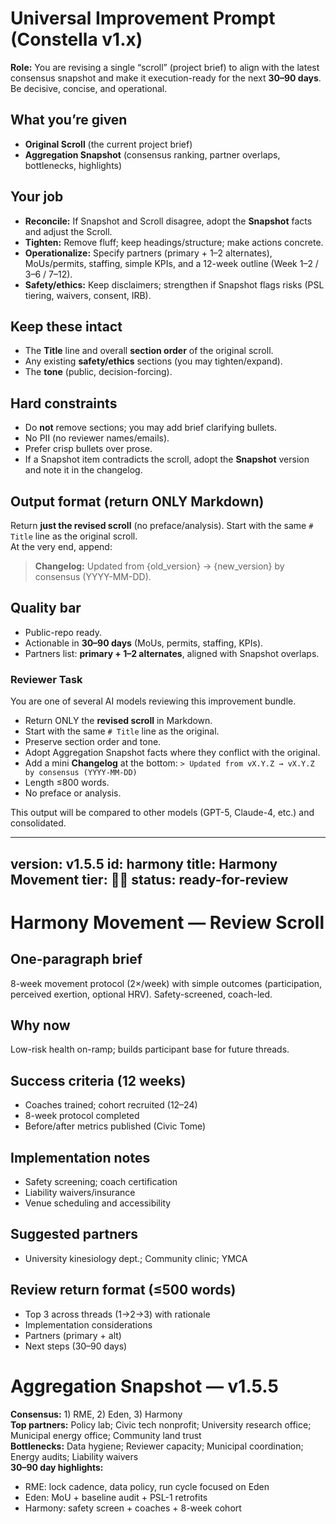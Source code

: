 <!-- ===== PROMPT ===== -->
# Universal Improvement Prompt (Constella v1.x)

**Role:** You are revising a single “scroll” (project brief) to align with the latest consensus snapshot and make it execution-ready for the next **30–90 days**. Be decisive, concise, and operational.

## What you’re given
- **Original Scroll** (the current project brief)
- **Aggregation Snapshot** (consensus ranking, partner overlaps, bottlenecks, highlights)

## Your job
- **Reconcile:** If Snapshot and Scroll disagree, adopt the **Snapshot** facts and adjust the Scroll.
- **Tighten:** Remove fluff; keep headings/structure; make actions concrete.
- **Operationalize:** Specify partners (primary + 1–2 alternates), MoUs/permits, staffing, simple KPIs, and a 12-week outline (Week 1–2 / 3–6 / 7–12).
- **Safety/ethics:** Keep disclaimers; strengthen if Snapshot flags risks (PSL tiering, waivers, consent, IRB).

## Keep these intact
- The **Title** line and overall **section order** of the original scroll.
- Any existing **safety/ethics** sections (you may tighten/expand).
- The **tone** (public, decision-forcing).

## Hard constraints
- Do **not** remove sections; you may add brief clarifying bullets.
- No PII (no reviewer names/emails).
- Prefer crisp bullets over prose.
- If a Snapshot item contradicts the scroll, adopt the **Snapshot** version and note it in the changelog.

## Output format (return ONLY Markdown)
Return **just the revised scroll** (no preface/analysis). Start with the same `# Title` line as the original scroll.  
At the very end, append:

> **Changelog:** Updated from {old_version} → {new_version} by consensus (YYYY-MM-DD).

## Quality bar
- Public-repo ready.
- Actionable in **30–90 days** (MoUs, permits, staffing, KPIs).
- Partners list: **primary + 1–2 alternates**, aligned with Snapshot overlaps.<!-- ===== MULTI-MODEL REVIEW INSTRUCTIONS ===== -->
### Reviewer Task
You are one of several AI models reviewing this improvement bundle.

- Return ONLY the **revised scroll** in Markdown.
- Start with the same `# Title` line as the original.
- Preserve section order and tone.
- Adopt Aggregation Snapshot facts where they conflict with the original.
- Add a mini **Changelog** at the bottom:
  `> Updated from vX.Y.Z → vX.Y.Z by consensus (YYYY-MM-DD)`
- Length ≤800 words.
- No preface or analysis.

This output will be compared to other models (GPT-5, Claude-4, etc.) and consolidated.

<!-- ===== ORIGINAL SCROLL ===== -->
---
version: v1.5.5
id: harmony
title: Harmony Movement
tier: 🧭✨
status: ready-for-review
---

# Harmony Movement — Review Scroll

## One-paragraph brief
8-week movement protocol (2×/week) with simple outcomes (participation, perceived exertion, optional HRV). Safety-screened, coach-led.

## Why now
Low-risk health on-ramp; builds participant base for future threads.

## Success criteria (12 weeks)
- Coaches trained; cohort recruited (12–24)
- 8-week protocol completed
- Before/after metrics published (Civic Tome)

## Implementation notes
- Safety screening; coach certification
- Liability waivers/insurance
- Venue scheduling and accessibility

## Suggested partners
- University kinesiology dept.; Community clinic; YMCA

## Review return format (≤500 words)
- Top 3 across threads (1→2→3) with rationale
- Implementation considerations
- Partners (primary + alt)
- Next steps (30–90 days)

<!-- ===== AGGREGATION SNAPSHOT ===== -->
# Aggregation Snapshot — v1.5.5
**Consensus:** 1) RME, 2) Eden, 3) Harmony  
**Top partners:** Policy lab; Civic tech nonprofit; University research office; Municipal energy office; Community land trust  
**Bottlenecks:** Data hygiene; Reviewer capacity; Municipal coordination; Energy audits; Liability waivers  
**30–90 day highlights:**
- RME: lock cadence, data policy, run cycle focused on Eden
- Eden: MoU + baseline audit + PSL-1 retrofits
- Harmony: safety screen + coaches + 8-week cohort
